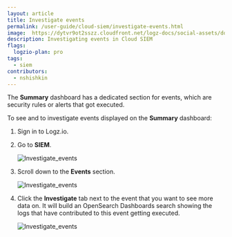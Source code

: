 ```yaml
---
layout: article
title: Investigate events
permalink: /user-guide/cloud-siem/investigate-events.html
image:  https://dytvr9ot2sszz.cloudfront.net/logz-docs/social-assets/docs-social.jpg
description: Investigating events in Cloud SIEM
flags:
  logzio-plan: pro
tags:
  - siem
contributors:
  - nshishkin
---
```


The **Summary** dashboard has a dedicated section for events, which are security rules or alerts that got executed.

To see and to investigate events displayed on the **Summary** dashboard:

1. Sign in to Logz.io.

2. Go to **SIEM**.

   ![Investigate_events](https://dytvr9ot2sszz.cloudfront.net/logz-docs/siem-quick-start/events-3.png)


3. Scroll down to the **Events** section. 

   ![Investigate_events](https://dytvr9ot2sszz.cloudfront.net/logz-docs/siem-quick-start/events-1.png)

4. Click the **Investigate** tab next to the event that you want to see more data on. It will build an OpenSearch Dashboards search showing the logs that have contributed to this event getting executed.

   ![Investigate_events](https://dytvr9ot2sszz.cloudfront.net/logz-docs/siem-quick-start/main-siem-to-log.png)
